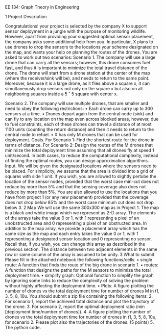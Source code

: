 EE 134: Graph Theory in Engineering

1 Project Description


Congratulations! your project is selected by the company X to support sensor deployment in a
jungle with the purpose of monitoring wildlife. However, apart from providing your suggested
optimal sensor placement, the company asks some additional help from you. In particular, X plans
to use drones to drop the sensors to the locations your scheme designated on the map, and wants
your help on planning the routes of the drones. You are asked to work out two scenarios:
Scenario 1. The company will use a large drone that can carry all the sensors; however, this drone
consumes fuel fast, and thus it is important to minimize the total travel distance of the drone. The
drone will start from a drone station at the center of the map (where the receiver/sink will be),
and needs to return to the same point. Moreover, because it is a large drone, as it flies above a
square x, it can simultaneously drop sensors not only on the square x but also on all neighboring
squares inside a 5 ˆ 5 square with center x.


Scenario 2. The company will use multiple drones, that are smaller and need to obey the following
restrictions:
• Each drone can carry up to 300 sensors at a time.
• Drones depart again from the central node (sink) and can fly to any location on the map
even across blocked areas, however, due to fuel constraints, each of these drones can travel a
distance of at most 1100 units (counting the return distance) and then it needs to return to
the central node to refuel.
• X has only M drones that can be used for deployment.
Goals.
For Scenario 1: Find the shortest route for the drone in terms of distance.
For Scenario 2: Design the routes of the M drones that minimize the total deployment time
assuming that all drones fly at speed 1 unit/second.
In both cases, to reduce the computational complexity, instead of finding the optimal routes, you
can design approximation algorithms.
Input. We will be given the designated locations where the sensors need to be placed. For
simplicity, we assume that the area is divided into a grid of squares with side 1 unit. If you wish,
you are allowed to slightly pertube the location of the sensor nodes, provided that the worst case
min-cut does not reduce by more than 5% and that the sensing coverage also does not reduce by
more than 5%.
You are also allowed to use the locations that you have from project 1 (or any new placement)
provided that the coverage does not drop below 85% and the worst case minimum cut does not
drop below 3.
2 Map
We will use the same 300x300 map as in Project 1. The map is a black and white image which
we represent as 2-D array. The elements of the arrays take the value 0 or 1, with 1 representing a
pixel of an unobstructed area and 0 representing a pixel of an obstructed area.
In addition to the map array, we provide a placement array which has the same size as the map and
each entry takes the value 0 or 1, with 1 representing a designated sensor location and 0 representing
no sensor. Recall that, if you wish, you can change this array as described in the previous section.
The distance between two adjacent elements in the same row or same column of the array is assumed
to be unity.
3 What to submit
Please fill in the attached notebook the following functions/cells:
• single route: A function that finds the route of the big drone in scenario 1.
• routes: A function that designs the paths for the M sensors to minimize the total deployment
time.
• simplify graph: Optional function to simplify the graph by ignoring some links to reduce
the complexity of solving the problem without highly affecting the deployment time.
• Plots: A figure plotting the number of drones vs the total deployment time for number of
drones M in t1, 3, 5, 8, 10u.
You should submit a zip file containing the following items:
2. For scenario 1, report the achieved total distance and plot the trajectory of the drone.
3. For scenario 2, report the optimal deployment ratio (min [deployment time/number of drones]).
4. A figure plotting the number of drones vs the total deployment time for number of drones
in t1, 3, 5, 8, 10u, for scenario 2. Please plot also the
trajectories of the drones. (5 points)
5. The python code. 
